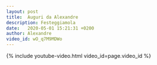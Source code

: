```yaml
---
layout: post
title:  Auguri da Alexandre
description: Festeggiamola
date:   2020-05-01 15:21:31 +0200
author: Alexandre
video_id: wO_q7M9MDWo
---
```


{% include youtube-video.html video_id=page.video_id %}

